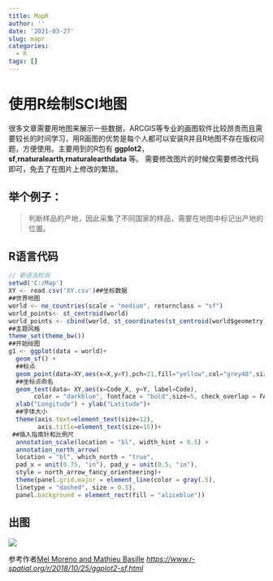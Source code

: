 ```yaml
---
title: MapR
author: ''
date: '2021-03-27'
slug: mapr
categories:
  - R
tags: []
---
```

# 使用R绘制SCI地图

很多文章需要用地图来展示一些数据，ARCGIS等专业的画图软件比较昂贵而且需要较长的时间学习，用R画图的优势是每个人都可以安装R并且R地图不存在版权问题，方便使用。主要用到的R包有 **ggplot2**，**sf**,**rnaturalearth**,**rnaturalearthdata** 等。 需要修改图片的时候仅需要修改代码即可，免去了在图片上修改的繁琐。

## 举个例子：

> 判断样品的产地，因此采集了不同国家的样品，需要在地图中标记出产地的位置。

## R语言代码

```js
// 新语法检测
setwd('C:/Map')
XY <- read.csv('XY.csv')##坐标数据
##世界地图
world <- ne_countries(scale = "medium", returnclass = "sf")
world_points<- st_centroid(world)
world_points <- cbind(world, st_coordinates(st_centroid(world$geometry)))
##主题风格
theme_set(theme_bw())
##开始绘图
g1 <- ggplot(data = world)+
  geom_sf() +
  ##标点
  geom_point(data=XY,aes(x=X,y=Y),pch=21,fill="yellow",col="grey40",size=5)+
  ##坐标点命名
  geom_text(data= XY,aes(x=Code_X, y=Y, label=Code),
       color = "darkblue", fontface = "bold",size=5, check_overlap = FALSE)+
  xlab("Longitude") + ylab("Latitude")+
  ##字体大小
  theme(axis.text=element_text(size=12),
        axis.title=element_text(size=15))+
 ##插入指南针和比例尺
  annotation_scale(location = "bl", width_hint = 0.5) +
  annotation_north_arrow(
  location = "bl", which_north = "true", 
  pad_x = unit(0.75, "in"), pad_y = unit(0.5, "in"),
  style = north_arrow_fancy_orienteering)+
  theme(panel.grid.major = element_line(color = gray(.5), 
  linetype = "dashed", size = 0.5), 
  panel.background = element_rect(fill = "aliceblue"))
```

## 出图
![](/cn/2021-03-27-mapr_files/Rplot.png)

参考作者[Mel Moreno and Mathieu Basille](https://www.r-spatial.org/r/2018/10/25/ggplot2-sf.html)
_https://www.r-spatial.org/r/2018/10/25/ggplot2-sf.html_